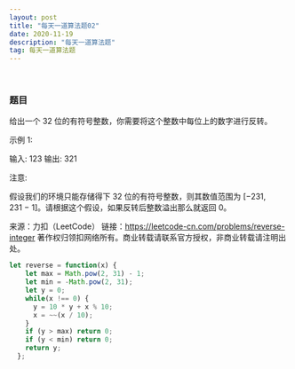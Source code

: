 ```yaml
---
layout: post
title: "每天一道算法题02"
date: 2020-11-19
description: "每天一道算法题"
tag: 每天一道算法题
---   
```

 
  
### **题目**

给出一个 32 位的有符号整数，你需要将这个整数中每位上的数字进行反转。

示例 1:

输入: 123
输出: 321

注意:

假设我们的环境只能存储得下 32 位的有符号整数，则其数值范围为 [−231,  231 − 1]。请根据这个假设，如果反转后整数溢出那么就返回 0。

来源：力扣（LeetCode）
链接：https://leetcode-cn.com/problems/reverse-integer
著作权归领扣网络所有。商业转载请联系官方授权，非商业转载请注明出处。


```javascript
let reverse = function(x) {
    let max = Math.pow(2, 31) - 1;
    let min = -Math.pow(2, 31);
    let y = 0;
    while(x !== 0) {
      y = 10 * y + x % 10;
      x = ~~(x / 10);
    }
    if (y > max) return 0;
    if (y < min) return 0;
    return y;
  };
```


